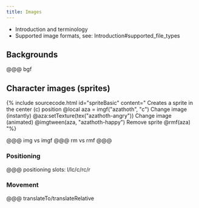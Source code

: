 ```yaml
---
title: Images
---
```


   - Introduction and terminology
   - Supported image formats, see: Introduction#supported_file_types

## Backgrounds
@@@ bgf
   
## Character images (sprites)

{% include sourcecode.html id="spriteBasic" content="
Creates a sprite in the center (c) position
@local aza = imgf(\"azathoth\", \"c\")
Change image (instantly)
@aza:setTexture(tex(\"azathoth-angry\"))
Change image (animated)
@imgtween(aza, \"azathoth-happy\")
Remove sprite
@rmf(aza)
"%}

@@@ img vs imgf
@@@ rm vs rmf
@@@

### Positioning

@@@ positioning slots: l/lc/c/rc/r

### Movement

@@@ translateTo/translateRelative

